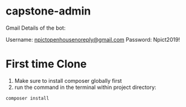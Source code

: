 # capstone-admin

Gmail Details of the bot:

Username: npictopenhousenoreply@gmail.com
Password: Npict2019!

# First time Clone
1. Make sure to install composer globally first
2. run the command in the terminal within project directory:

```
composer install
```
